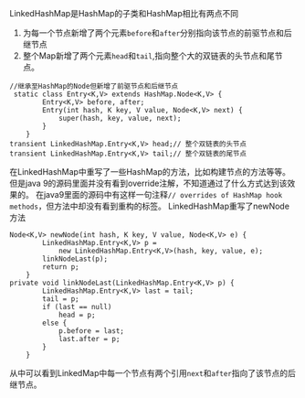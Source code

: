 LinkedHashMap是HashMap的子类和HashMap相比有两点不同
1. 为每一个节点新增了两个元素`before`和`after`分别指向该节点的前驱节点和后继节点
2. 整个Map新增了两个元素`head`和`tail`,指向整个大的双链表的头节点和尾节点。

```
//继承至HashMap的Node但新增了前驱节点和后继节点
 static class Entry<K,V> extends HashMap.Node<K,V> {
        Entry<K,V> before, after;
        Entry(int hash, K key, V value, Node<K,V> next) {
            super(hash, key, value, next);
        }
    }
transient LinkedHashMap.Entry<K,V> head;// 整个双链表的头节点
transient LinkedHashMap.Entry<K,V> tail;// 整个双链表的尾节点

```

在LinkedHashMap中重写了一些HashMap的方法，比如构建节点的方法等等。但是java 9的源码里面并没有看到override注解，不知道通过了什么方式达到该效果的。
在java9里面的源码中有这样一句注释`// overrides of HashMap hook methods`，但方法中却没有看到重构的标签。
LinkedHashMap重写了newNode方法
```
Node<K,V> newNode(int hash, K key, V value, Node<K,V> e) {
        LinkedHashMap.Entry<K,V> p =
            new LinkedHashMap.Entry<K,V>(hash, key, value, e);
        linkNodeLast(p);
        return p;
    }
private void linkNodeLast(LinkedHashMap.Entry<K,V> p) {
        LinkedHashMap.Entry<K,V> last = tail;
        tail = p;
        if (last == null)
            head = p;
        else {
            p.before = last;
            last.after = p;
        }
    }
```

从中可以看到LinkedMap中每一个节点有两个引用`next`和`after`指向了该节点的后继节点。
